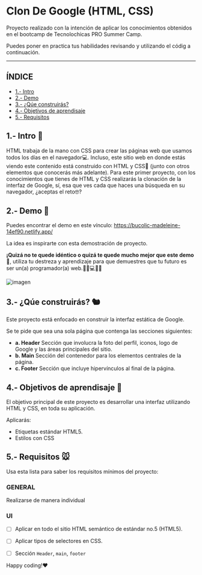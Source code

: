 # Clon De Google (HTML, CSS)
Proyecto realizado con la intención de aplicar los conocimientos obtenidos en el bootcamp de Tecnolochicas PRO Summer Camp.

Puedes poner en practica tus habilidades revisando y utilizando el códig a continuación.

****

## ÍNDICE

* [1.- Intro](url)
* [2.- Demo](url)
* [3.- ¿Qúe construirás?](url)
* [4.- Objetivos de aprendisaje](url)
* [5.- Requisitos](url)

## 1.- Intro 🐻

HTML trabaja de la mano con CSS para crear las páginas web que usamos todos los días en el navegador💻. Incluso, este sitio web en donde estás viendo este contenido está construido con HTML y CSS🤯 (junto con otros elementos que conocerás más adelante). Para este primer proyecto, con los conocimientos que tienes de HTML y CSS realizarás la clonación de la interfaz de Google, sí, esa que ves cada que haces una búsqueda en su navegador, ¿aceptas el reto🤓?

## 2.- Demo 🐰

Puedes encontrar el demo en este vínculo: https://bucolic-madeleine-14ef90.netlify.app/

La idea es inspirarte con esta demostración de proyecto. 

**¡Quizá no te quede idéntico o quizá te quede mucho mejor que este demo🤩**, utiliza tu destreza y aprendizaje para que demuestres que tu futuro es ser un(a) programador(a) web.👩🏻💻👦🏻

![imagen]("./../imagenes/googlelogo.png)


## 3.- ¿Qúe construirás? 🐿️

Este proyecto está enfocado en construir la interfaz estática de Google.

Se te pide que sea una sola página que contenga las secciones siguientes:
  - **a. Header**
    Sección que involucra la foto del perfil, iconos, logo de Google y las áreas principales del sitio.
  - **b. Main**
    Sección del contenedor para los elementos centrales de la página. 
  - **c. Footer**
    Sección que incluye hipervínculos al final de la página.


## 4.- Objetivos de aprendisaje 🐺

El objetivo principal de este proyecto es desarrollar una interfaz utilizando HTML y CSS, en toda su aplicación.

Aplicarás:

- Etiquetas estándar HTML5.
- Estilos con CSS


## 5.- Requisitos 🐭

Usa esta lista para saber los requisitos mínimos del proyecto:

### GENERAL

Realizarse de manera individual

### UI
- [ ] Aplicar en todo el sitio HTML semántico de estándar no.5 (HTML5).
- [ ] Aplicar tipos de selectores en CSS.
- [ ] Sección `Header`, `main`, `footer`


Happy coding!❤
